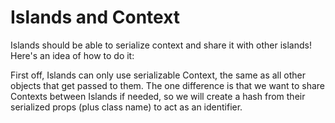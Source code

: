 # Islands and Context

Islands should be able to serialize context and share it with other islands! Here's an idea of how to do it:

First off, Islands can only use serializable Context, the same as all other objects that get passed to them. The one difference is that we want to share Contexts between Islands if needed, so we will create a hash from their serialized props (plus class name) to act as an identifier.
